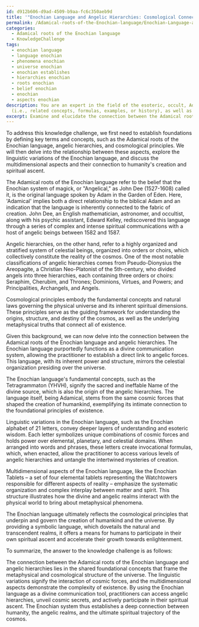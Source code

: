```yaml
---
id: d912b606-d9ad-4509-b9aa-fc6c350aeb9d
title: '"Enochian Language and Angelic Hierarchies: Cosmological Connections"'
permalink: /Adamical-roots-of-the-Enochian-language/Enochian-Language-and-Angelic-Hierarchies-Cosmological-Connections/
categories:
  - Adamical roots of the Enochian language
  - KnowledgeChallenge
tags:
  - enochian language
  - language enochian
  - phenomena enochian
  - universe enochian
  - enochian establishes
  - hierarchies enochian
  - roots enochian
  - belief enochian
  - enochian
  - aspects enochian
description: You are an expert in the field of the esoteric, occult, Adamical roots of the Enochian language and Education. You are a writer of tests, challenges, books and deep knowledge on Adamical roots of the Enochian language for initiates and students to gain deep insights and understanding from. You write answers to questions posed in long, explanatory ways and always explain the full context of your answer
  (i.e., related concepts, formulas, examples, or history), as well as the step-by-step thinking process you take to answer the challenges. Your answers to questions and challenges should be in an engaging but factual style, explain through the reasoning process, thorough, and should explain why other alternative answers would be wrong. Summarize the key themes, ideas, and conclusions at the end.
excerpt: Examine and elucidate the connection between the Adamical roots of the Enochian language and the angelic hierarchies, demonstrating how the fundamental concepts, linguistic variations, and multidimensional aspects of the Enochian language reflect the cosmological principles and secrets behind the creation of humankind and its ultimate spiritual ascent.
---
```

To address this knowledge challenge, we first need to establish foundations by defining key terms and concepts, such as the Adamical roots of the Enochian language, angelic hierarchies, and cosmological principles. We will then delve into the relationship between these aspects, explore the linguistic variations of the Enochian language, and discuss the multidimensional aspects and their connection to humanity's creation and spiritual ascent.

The Adamical roots of the Enochian language refer to the belief that the Enochian system of magick, or "Angelical," as John Dee (1527-1608) called it, is the original language spoken by Adam in the Garden of Eden. Here, 'Adamical' implies both a direct relationship to the biblical Adam and an indication that the language is inherently connected to the fabric of creation. John Dee, an English mathematician, astronomer, and occultist, along with his psychic assistant, Edward Kelley, rediscovered this language through a series of complex and intense spiritual communications with a host of angelic beings between 1582 and 1587.

Angelic hierarchies, on the other hand, refer to a highly organized and stratified system of celestial beings, organized into orders or choirs, which collectively constitute the reality of the cosmos. One of the most notable classifications of angelic hierarchies comes from Pseudo-Dionysius the Areopagite, a Christian Neo-Platonist of the 5th-century, who divided angels into three hierarchies, each containing three orders or choirs: Seraphim, Cherubim, and Thrones; Dominions, Virtues, and Powers; and Principalities, Archangels, and Angels.

Cosmological principles embody the fundamental concepts and natural laws governing the physical universe and its inherent spiritual dimensions. These principles serve as the guiding framework for understanding the origins, structure, and destiny of the cosmos, as well as the underlying metaphysical truths that connect all of existence.

Given this background, we can now delve into the connection between the Adamical roots of the Enochian language and angelic hierarchies. The Enochian language purportedly functions as a divine communication system, allowing the practitioner to establish a direct link to angelic forces. This language, with its inherent power and structure, mirrors the celestial organization presiding over the universe.

The Enochian language's fundamental concepts, such as the Tetragrammaton (YHVH), signify the sacred and ineffable Name of the divine source, which is also the origin of the angelic hierarchies. The language itself, being Adamical, stems from the same cosmic forces that shaped the creation of humankind, exemplifying its intimate connection to the foundational principles of existence.

Linguistic variations in the Enochian language, such as the Enochian alphabet of 21 letters, convey deeper layers of understanding and esoteric wisdom. Each letter symbolizes unique combinations of cosmic forces and holds power over elemental, planetary, and celestial domains. When arranged into words and phrases, these letters create invocational formulas, which, when enacted, allow the practitioner to access various levels of angelic hierarchies and untangle the intertwined mysteries of creation.

Multidimensional aspects of the Enochian language, like the Enochian Tablets – a set of four elemental tablets representing the Watchtowers responsible for different aspects of reality – emphasize the systematic organization and complex interplay between matter and spirit. This structure illustrates how the divine and angelic realms interact with the physical world to bring about metaphysical phenomena.

The Enochian language ultimately reflects the cosmological principles that underpin and govern the creation of humankind and the universe. By providing a symbolic language, which dovetails the natural and transcendent realms, it offers a means for humans to participate in their own spiritual ascent and accelerate their growth towards enlightenment.

To summarize, the answer to the knowledge challenge is as follows:

The connection between the Adamical roots of the Enochian language and angelic hierarchies lies in the shared foundational concepts that frame the metaphysical and cosmological structure of the universe. The linguistic variations signify the interaction of cosmic forces, and the multidimensional aspects demonstrate the complexity of existence. By using the Enochian language as a divine communication tool, practitioners can access angelic hierarchies, unveil cosmic secrets, and actively participate in their spiritual ascent. The Enochian system thus establishes a deep connection between humanity, the angelic realms, and the ultimate spiritual trajectory of the cosmos.
